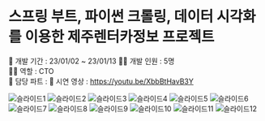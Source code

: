 스프링 부트, 파이썬 크롤링, 데이터 시각화를 이용한 제주렌터카정보 프로젝트
========================================

📆 개발 기간 : 23/01/02 ~ 23/01/13
👨‍💻 개발 인원 : 5명  
👨‍💼 역할 : CTO  
📃 담당 파트 : 
📓 시연 영상 : https://youtu.be/XbbBtHavB3Y


![슬라이드1](https://user-images.githubusercontent.com/102467004/203211560-d97b1874-8c79-4ec4-b2d0-9f68e1915b4b.PNG)
![슬라이드2](https://user-images.githubusercontent.com/102467004/203211562-f6b248a9-3bb3-4204-a499-d40f69e859cd.PNG)
![슬라이드3](https://user-images.githubusercontent.com/102467004/203211564-f03fa0c6-5ef2-4769-9c41-cef2cf369c17.PNG)
![슬라이드4](https://user-images.githubusercontent.com/102467004/203211566-0781acae-d64b-4859-b516-180d30374d5a.PNG)
![슬라이드5](https://user-images.githubusercontent.com/102467004/203211567-0ee3af53-b490-4419-bcc4-cd98197225a4.PNG)
![슬라이드6](https://user-images.githubusercontent.com/102467004/203211570-8f90675b-d27e-4322-a854-326e3c60338a.PNG)
![슬라이드7](https://user-images.githubusercontent.com/102467004/203211572-fc699f58-63f6-4c99-8722-88ffffea5a21.PNG)
![슬라이드8](https://user-images.githubusercontent.com/102467004/203211575-35f08fb8-dbe3-4a70-8614-90d9d42fc33c.PNG)
![슬라이드9](https://user-images.githubusercontent.com/102467004/203211579-495fd35d-0863-4b75-a79f-12140bea6454.PNG)
![슬라이드10](https://user-images.githubusercontent.com/102467004/203211583-62465a19-f5f8-47c9-bbc5-1dfb6c553b8b.PNG)
![슬라이드11](https://user-images.githubusercontent.com/102467004/203211586-250050d8-782c-496b-9197-d603175d4e97.PNG)
![슬라이드12](https://user-images.githubusercontent.com/102467004/203211587-b2a4b1c3-07ef-4ad4-a713-301209f2edbe.PNG)
